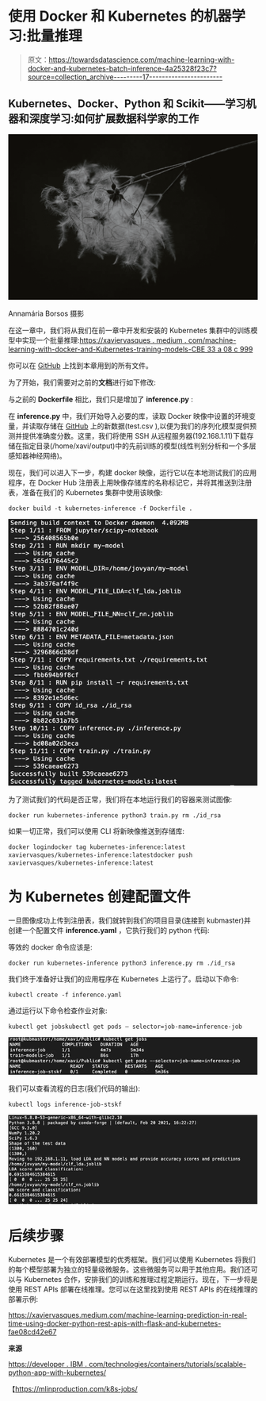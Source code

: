 # 使用 Docker 和 Kubernetes 的机器学习:批量推理

> 原文：<https://towardsdatascience.com/machine-learning-with-docker-and-kubernetes-batch-inference-4a25328f23c7?source=collection_archive---------17----------------------->

## Kubernetes、Docker、Python 和 Scikit——学习机器和深度学习:如何扩展数据科学家的工作

![](img/e1f33225e5f6f1f0c3499352144f5fc0.png)

Annamária Borsos 摄影

在这一章中，我们将从我们在前一章中开发和安装的 Kubernetes 集群中的训练模型中实现一个批量推理:[https://xaviervasques . medium . com/machine-learning-with-docker-and-Kubernetes-training-models-CBE 33 a 08 c 999](https://xaviervasques.medium.com/machine-learning-with-docker-and-kubernetes-training-models-cbe33a08c999)

你可以在 [GitHub](https://github.com/xaviervasques/kubernetes.git) 上找到本章用到的所有文件。

为了开始，我们需要对之前的**文档**进行如下修改:

与之前的 **Dockerfile** 相比，我们只是增加了 **inference.py** :

在 **inference.py** 中，我们开始导入必要的库，读取 Docker 映像中设置的环境变量，并读取存储在 [GitHub](https://raw.githubusercontent.com/xaviervasques/kubernetes/main/test.csv) 上的新数据(test.csv ),以便为我们的序列化模型提供预测并提供准确度分数。这里，我们将使用 SSH 从远程服务器(192.168.1.11)下载存储在指定目录(/home/xavi/output)中的先前训练的模型(线性判别分析和一个多层感知器神经网络)。

现在，我们可以进入下一步，构建 docker 映像，运行它以在本地测试我们的应用程序，在 Docker Hub 注册表上用映像存储库的名称标记它，并将其推送到注册表，准备在我们的 Kubernetes 集群中使用该映像:

```
docker build -t kubernetes-inference -f Dockerfile .
```

![](img/9d0d443c319c8188886eefd891d8a669.png)

为了测试我们的代码是否正常，我们将在本地运行我们的容器来测试图像:

```
docker run kubernetes-inference python3 train.py rm ./id_rsa
```

如果一切正常，我们可以使用 CLI 将新映像推送到存储库:

```
docker logindocker tag kubernetes-inference:latest xaviervasques/kubernetes-inference:latestdocker push xaviervasques/kubernetes-inference:latest
```

# 为 Kubernetes 创建配置文件

一旦图像成功上传到注册表，我们就转到我们的项目目录(连接到 kubmaster)并创建一个配置文件 **inference.yaml** ，它执行我们的 python 代码:

等效的 docker 命令应该是:

```
docker run kubernetes-inference python3 inference.py rm ./id_rsa
```

我们终于准备好让我们的应用程序在 Kubernetes 上运行了。启动以下命令:

```
kubectl create -f inference.yaml
```

通过运行以下命令检查作业对象:

```
kubectl get jobskubectl get pods — selector=job-name=inference-job
```

![](img/733df19f2f8cd5a25b52d404943c5cc3.png)

我们可以查看流程的日志(我们代码的输出):

```
kubectl logs inference-job-stskf
```

![](img/c644910aa85dbabad74bb2a68d780c08.png)

# 后续步骤

Kubernetes 是一个有效部署模型的优秀框架。我们可以使用 Kubernetes 将我们的每个模型部署为独立的轻量级微服务。这些微服务可以用于其他应用。我们还可以与 Kubernetes 合作，安排我们的训练和推理过程定期运行。现在，下一步将是使用 REST APIs 部署在线推理。您可以在这里找到使用 REST APIs 的在线推理的部署示例:

<https://xaviervasques.medium.com/machine-learning-prediction-in-real-time-using-docker-python-rest-apis-with-flask-and-kubernetes-fae08cd42e67>  

**来源**

[https://developer . IBM . com/technologies/containers/tutorials/scalable-python-app-with-kubernetes/](https://developer.ibm.com/technologies/containers/tutorials/scalable-python-app-with-kubernetes/)

【https://mlinproduction.com/k8s-jobs/ 